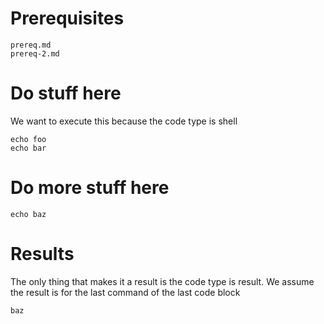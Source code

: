 # Prerequisites

```prerequisites
prereq.md
prereq-2.md
```
# Do stuff here

We want to execute this because the code type is shell

```shell
echo foo
echo bar
```

# Do more stuff here

```shell
echo baz
```

# Results

The only thing that makes it a result is the code type is result.
We assume the result is for the last command of the last code block

```result
baz
```

